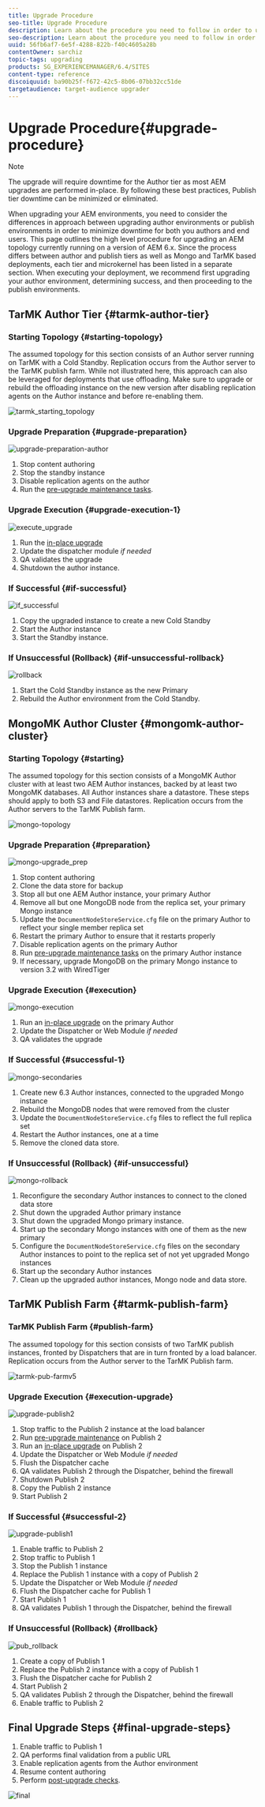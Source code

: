 ```yaml
---
title: Upgrade Procedure
seo-title: Upgrade Procedure
description: Learn about the procedure you need to follow in order to upgrade AEM.
seo-description: Learn about the procedure you need to follow in order to upgrade AEM.
uuid: 56fb6af7-6e5f-4288-822b-f40c4605a28b
contentOwner: sarchiz
topic-tags: upgrading
products: SG_EXPERIENCEMANAGER/6.4/SITES
content-type: reference
discoiquuid: ba90b25f-f672-42c5-8b06-07bb32cc51de
targetaudience: target-audience upgrader
---
```


# Upgrade Procedure{#upgrade-procedure}

>[!NOTE]
>
>The upgrade will require downtime for the Author tier as most AEM upgrades are performed in-place. By following these best practices, Publish tier downtime can be minimized or eliminated.

When upgrading your AEM environments, you need to consider the differences in approach between upgrading author environments or publish environments in order to minimize downtime for both you authors and end users. This page outlines the high level procedure for upgrading an AEM topology currently running on a version of AEM 6.x. Since the process differs between author and publish tiers as well as Mongo and TarMK based deployments, each tier and microkernel has been listed in a separate section. When executing your deployment, we recommend first upgrading your author environment, determining success, and then proceeding to the publish environments.

## TarMK Author Tier {#tarmk-author-tier}

### Starting Topology {#starting-topology}

The assumed topology for this section consists of an Author server running on TarMK with a Cold Standby. Replication occurs from the Author server to the TarMK publish farm. While not illustrated here, this approach can also be leveraged for deployments that use offloading. Make sure to upgrade or rebuild the offloading instance on the new version after disabling replication agents on the Author instance and before re-enabling them.

![tarmk_starting_topology](assets/tarmk_starting_topology.jpg)

### Upgrade Preparation {#upgrade-preparation}

![upgrade-preparation-author](assets/upgrade-preparation-author.png)

1. Stop content authoring  
1. Stop the standby instance  
1. Disable replication agents on the author  
1. Run the [pre-upgrade maintenance tasks](/help/sites-deploying/pre-upgrade-maintenance-tasks.md).

### Upgrade Execution {#upgrade-execution-1}

![execute_upgrade](assets/execute_upgrade.jpg)

1. Run the [in-place upgrade](/help/sites-deploying/in-place-upgrade.md)
1. Update the dispatcher module *if needed* 
1. QA validates the upgrade  
1. Shutdown the author instance.

### If Successful {#if-successful}

![if_successful](assets/if_successful.jpg)

1. Copy the upgraded instance to create a new Cold Standby  
1. Start the Author instance  
1. Start the Standby instance.

### If Unsuccessful (Rollback) {#if-unsuccessful-rollback}

![rollback](assets/rollback.jpg)

1. Start the Cold Standby instance as the new Primary  
1. Rebuild the Author environment from the Cold Standby.

## MongoMK Author Cluster {#mongomk-author-cluster}

### Starting Topology {#starting}

The assumed topology for this section consists of a MongoMK Author cluster with at least two AEM Author instances, backed by at least two MongoMK databases. All Author instances share a datastore. These steps should apply to both S3 and File datastores. Replication occurs from the Author servers to the TarMK Publish farm.

![mongo-topology](assets/mongo-topology.jpg)

### Upgrade Preparation {#preparation}

![mongo-upgrade_prep](assets/mongo-upgrade_prep.jpg)

1. Stop content authoring  
1. Clone the data store for backup  
1. Stop all but one AEM Author instance, your primary Author
1. Remove all but one MongoDB node from the replica set, your primary Mongo instance 
1. Update the `DocumentNodeStoreService.cfg` file on the primary Author to reflect your single member replica set 
1. Restart the primary Author to ensure that it restarts properly  
1. Disable replication agents on the primary Author  
1. Run [pre-upgrade maintenance tasks](/help/sites-deploying/pre-upgrade-maintenance-tasks.md) on the primary Author instance  
1. If necessary, upgrade MongoDB on the primary Mongo instance to version 3.2 with WiredTiger

### Upgrade Execution {#execution}

![mongo-execution](assets/mongo-execution.jpg)

1. Run an [in-place upgrade](/help/sites-deploying/in-place-upgrade.md) on the primary Author  
1. Update the Dispatcher or Web Module *if needed* 
1. QA validates the upgrade

### If Successful {#successful-1}

![mongo-secondaries](assets/mongo-secondaries.jpg)

1. Create new 6.3 Author instances, connected to the upgraded Mongo instance  
1. Rebuild the MongoDB nodes that were removed from the cluster  
1. Update the `DocumentNodeStoreService.cfg` files to reflect the full replica set  
1. Restart the Author instances, one at a time  
1. Remove the cloned data store.

### If Unsuccessful (Rollback)  {#if-unsuccessful}

![mongo-rollback](assets/mongo-rollback.jpg)

1. Reconfigure the secondary Author instances to connect to the cloned data store  
1. Shut down the upgraded Author primary instance  
1. Shut down the upgraded Mongo primary instance.  
1. Start up the secondary Mongo instances with one of them as the new primary  
1. Configure the `DocumentNodeStoreService.cfg` files on the secondary Author instances to point to the replica set of not yet upgraded Mongo instances  
1. Start up the secondary Author instances  
1. Clean up the upgraded author instances, Mongo node and data store.

## TarMK Publish Farm {#tarmk-publish-farm}

### TarMK Publish Farm {#publish-farm}

The assumed topology for this section consists of two TarMK publish instances, fronted by Dispatchers that are in turn fronted by a load balancer. Replication occurs from the Author server to the TarMK Publish farm.

![tarmk-pub-farmv5](assets/tarmk-pub-farmv5.png)

### Upgrade Execution {#execution-upgrade}

![upgrade-publish2](assets/upgrade-publish2.png)

1. Stop traffic to the Publish 2 instance at the load balancer  
1. Run [pre-upgrade maintenance](/help/sites-deploying/pre-upgrade-maintenance-tasks.md) on Publish 2  
1. Run an [in-place upgrade](/help/sites-deploying/in-place-upgrade.md) on Publish 2  
1. Update the Dispatcher or Web Module *if needed* 
1. Flush the Dispatcher cache  
1. QA validates Publish 2 through the Dispatcher, behind the firewall  
1. Shutdown Publish 2  
1. Copy the Publish 2 instance  
1. Start Publish 2

### If Successful {#successful-2}

![upgrade-publish1](assets/upgrade-publish1.png)

1. Enable traffic to Publish 2  
1. Stop traffic to Publish 1  
1. Stop the Publish 1 instance  
1. Replace the Publish 1 instance with a copy of Publish 2  
1. Update the Dispatcher or Web Module *if needed* 
1. Flush the Dispatcher cache for Publish 1  
1. Start Publish 1  
1. QA validates Publish 1 through the Dispatcher, behind the firewall

### If Unsuccessful (Rollback) {#rollback}

![pub_rollback](assets/pub_rollback.jpg)

1. Create a copy of Publish 1  
1. Replace the Publish 2 instance with a copy of Publish 1  
1. Flush the Dispatcher cache for Publish 2  
1. Start Publish 2  
1. QA validates Publish 2 through the Dispatcher, behind the firewall  
1. Enable traffic to Publish 2

## Final Upgrade Steps {#final-upgrade-steps}

1. Enable traffic to Publish 1  
1. QA performs final validation from a public URL  
1. Enable replication agents from the Author environment  
1. Resume content authoring  
1. Perform [post-upgrade checks](/help/sites-deploying/post-upgrade-checks-and-troubleshooting.md).

![final](assets/final.jpg)
